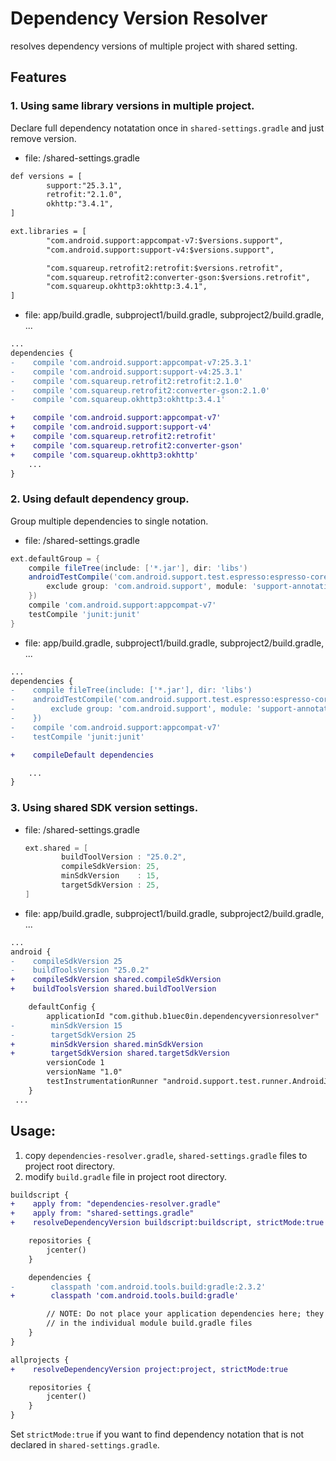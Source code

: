 # Dependency Version Resolver
resolves dependency versions of multiple project with shared setting.

## Features
### 1. Using same library versions in multiple project.
Declare full dependency notatation once in <code>shared-settings.gradle</code> and just remove version.

* file: /shared-settings.gradle
```diff
def versions = [
        support:"25.3.1",
        retrofit:"2.1.0",
        okhttp:"3.4.1",
]

ext.libraries = [
        "com.android.support:appcompat-v7:$versions.support",
        "com.android.support:support-v4:$versions.support",

        "com.squareup.retrofit2:retrofit:$versions.retrofit",
        "com.squareup.retrofit2:converter-gson:$versions.retrofit",
        "com.squareup.okhttp3:okhttp:3.4.1",
]
```
  
* file: app/build.gradle, subproject1/build.gradle, subproject2/build.gradle, ...
```diff
...
dependencies {
-    compile 'com.android.support:appcompat-v7:25.3.1'
-    compile 'com.android.support:support-v4:25.3.1'
-    compile 'com.squareup.retrofit2:retrofit:2.1.0'
-    compile 'com.squareup.retrofit2:converter-gson:2.1.0'
-    compile 'com.squareup.okhttp3:okhttp:3.4.1'

+    compile 'com.android.support:appcompat-v7'
+    compile 'com.android.support:support-v4'
+    compile 'com.squareup.retrofit2:retrofit'
+    compile 'com.squareup.retrofit2:converter-gson'
+    compile 'com.squareup.okhttp3:okhttp'
    ...
}
  ```
### 2. Using default dependency group.
Group multiple dependencies to single notation.

* file: /shared-settings.gradle
```gradle
ext.defaultGroup = {
    compile fileTree(include: ['*.jar'], dir: 'libs')
    androidTestCompile('com.android.support.test.espresso:espresso-core', {
        exclude group: 'com.android.support', module: 'support-annotations'
    })
    compile 'com.android.support:appcompat-v7'
    testCompile 'junit:junit'
}
```
  

* file: app/build.gradle, subproject1/build.gradle, subproject2/build.gradle, ...
```diff
...
dependencies {
-    compile fileTree(include: ['*.jar'], dir: 'libs')
-    androidTestCompile('com.android.support.test.espresso:espresso-core', {
-        exclude group: 'com.android.support', module: 'support-annotations'
-    })
-    compile 'com.android.support:appcompat-v7'
-    testCompile 'junit:junit'

+    compileDefault dependencies

    ...
}
```


### 3. Using shared SDK version settings.

* file: /shared-settings.gradle
  ```gradle
  ext.shared = [
          buildToolVersion : "25.0.2",
          compileSdkVersion: 25,
          minSdkVersion    : 15,
          targetSdkVersion : 25,
  ]
  ```
* file: app/build.gradle, subproject1/build.gradle, subproject2/build.gradle, ...
```diff
...
android {
-    compileSdkVersion 25
-    buildToolsVersion "25.0.2"
+    compileSdkVersion shared.compileSdkVersion
+    buildToolsVersion shared.buildToolVersion

    defaultConfig {
        applicationId "com.github.b1uec0in.dependencyversionresolver"
-        minSdkVersion 15
-        targetSdkVersion 25
+        minSdkVersion shared.minSdkVersion
+        targetSdkVersion shared.targetSdkVersion
        versionCode 1
        versionName "1.0"
        testInstrumentationRunner "android.support.test.runner.AndroidJUnitRunner"
    }
 ...
```
  
## Usage:  
1. copy <code>dependencies-resolver.gradle</code>, <code>shared-settings.gradle</code> files to project root directory.
2. modify <code>build.gradle</code> file in project root directory.

```diff
buildscript {
+    apply from: "dependencies-resolver.gradle"
+    apply from: "shared-settings.gradle"
+    resolveDependencyVersion buildscript:buildscript, strictMode:true

    repositories {
        jcenter()
    }

    dependencies {
-        classpath 'com.android.tools.build:gradle:2.3.2'
+        classpath 'com.android.tools.build:gradle'

        // NOTE: Do not place your application dependencies here; they belong
        // in the individual module build.gradle files
    }
}

allprojects {
+    resolveDependencyVersion project:project, strictMode:true

    repositories {
        jcenter()
    }
}
```

Set <code>strictMode:true</code> if you want to find dependency notation that is not declared in <code>shared-settings.gradle</code>. 

